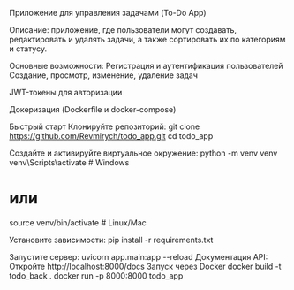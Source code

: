 Приложение для управления задачами (To-Do App)

Описание: 
приложение, где пользователи могут создавать, редактировать и удалять задачи, а также сортировать их по категориям и статусу.

Основные возможности:
Регистрация и аутентификация пользователей
Cоздание, просмотр, изменение, удаление задач

JWT-токены для авторизации

Докеризация (Dockerfile и docker-compose)

Быстрый старт
Клонируйте репозиторий:
git clone https://github.com/Revmirych/todo_app.git
cd todo_app

Создайте и активируйте виртуальное окружение:
python -m venv venv
venv\Scripts\activate  # Windows

# или
source venv/bin/activate  # Linux/Mac

Установите зависимости:
pip install -r requirements.txt

Запустите сервер:
uvicorn app.main:app --reload
Документация API: Откройте http://localhost:8000/docs
Запуск через Docker
docker build -t todo_back .
docker run -p 8000:8000 todo_app
